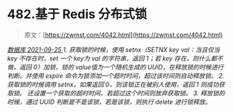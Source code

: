 <!--yml
category: 未分类
date: 0001-01-01 00:00:00
-->

# 482.基于 Redis 分布式锁

> 原文：[https://zwmst.com/4042.html](https://zwmst.com/4042.html)

   [ *数据库* ](https://zwmst.com/%e6%95%b0%e6%8d%ae%e5%ba%93)*[ <time datetime="2021-09-26T00:38:32+08:00"> 2021-09-25 </time> ](https://zwmst.com/4042.html)  1.  获取锁的时候，使用 setnx（SETNX key val：当且仅当 key 不存在时，set 一个 key为 val 的字符串，返回 1；若 key 存在，则什么都不做，返回 0）加锁，锁的 value值为一个随机生成的 UUID，在释放锁的时候进行判断。并使用 expire 命令为锁添加一个超时时间，超过该时间则自动释放锁。
2.  获取锁的时候调用 setnx，如果返回 0，则该锁正在被别人使用，返回 1 则成功获取锁。 还设置一个获取的超时时间，若超过这个时间则放弃获取锁。
3.  释放锁的时候，通过 UUID 判断是不是该锁，若是该锁，则执行 delete 进行锁释放。*